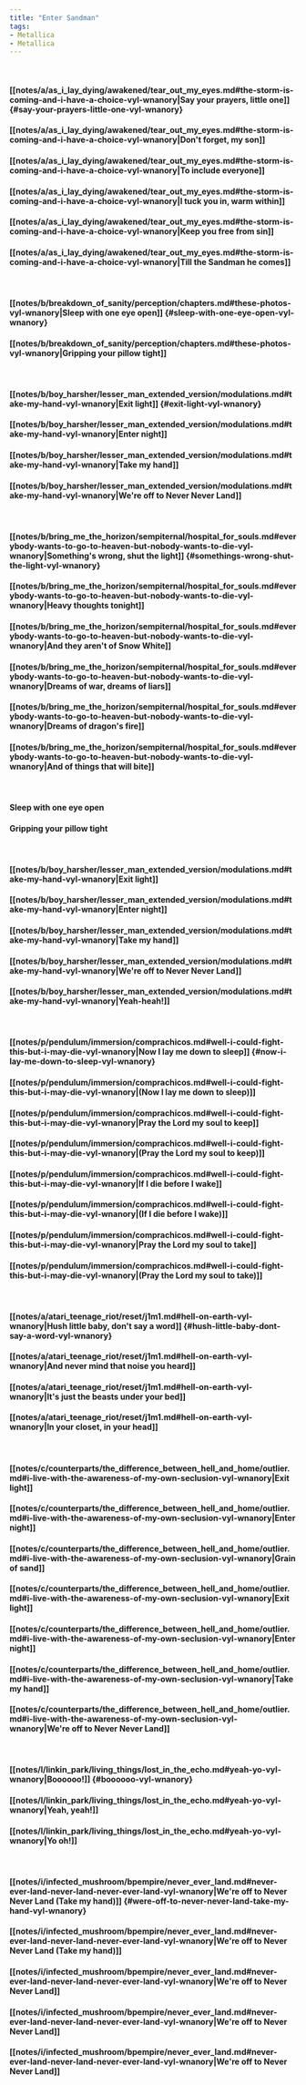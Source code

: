 ```yaml
---
title: "Enter Sandman"
tags:
- Metallica
- Metallica
---
```

&nbsp;
#### [[notes/a/as_i_lay_dying/awakened/tear_out_my_eyes.md#the-storm-is-coming-and-i-have-a-choice-vyl-wnanory|Say your prayers, little one]] {#say-your-prayers-little-one-vyl-wnanory}
#### [[notes/a/as_i_lay_dying/awakened/tear_out_my_eyes.md#the-storm-is-coming-and-i-have-a-choice-vyl-wnanory|Don't forget, my son]]
#### [[notes/a/as_i_lay_dying/awakened/tear_out_my_eyes.md#the-storm-is-coming-and-i-have-a-choice-vyl-wnanory|To include everyone]]
#### [[notes/a/as_i_lay_dying/awakened/tear_out_my_eyes.md#the-storm-is-coming-and-i-have-a-choice-vyl-wnanory|I tuck you in, warm within]]
#### [[notes/a/as_i_lay_dying/awakened/tear_out_my_eyes.md#the-storm-is-coming-and-i-have-a-choice-vyl-wnanory|Keep you free from sin]]
#### [[notes/a/as_i_lay_dying/awakened/tear_out_my_eyes.md#the-storm-is-coming-and-i-have-a-choice-vyl-wnanory|Till the Sandman he comes]]
&nbsp;
#### [[notes/b/breakdown_of_sanity/perception/chapters.md#these-photos-vyl-wnanory|Sleep with one eye open]] {#sleep-with-one-eye-open-vyl-wnanory}
#### [[notes/b/breakdown_of_sanity/perception/chapters.md#these-photos-vyl-wnanory|Gripping your pillow tight]]
&nbsp;
#### [[notes/b/boy_harsher/lesser_man_extended_version/modulations.md#take-my-hand-vyl-wnanory|Exit light]] {#exit-light-vyl-wnanory}
#### [[notes/b/boy_harsher/lesser_man_extended_version/modulations.md#take-my-hand-vyl-wnanory|Enter night]]
#### [[notes/b/boy_harsher/lesser_man_extended_version/modulations.md#take-my-hand-vyl-wnanory|Take my hand]]
#### [[notes/b/boy_harsher/lesser_man_extended_version/modulations.md#take-my-hand-vyl-wnanory|We're off to Never Never Land]]
&nbsp;
#### [[notes/b/bring_me_the_horizon/sempiternal/hospital_for_souls.md#everybody-wants-to-go-to-heaven-but-nobody-wants-to-die-vyl-wnanory|Something's wrong, shut the light]] {#somethings-wrong-shut-the-light-vyl-wnanory}
#### [[notes/b/bring_me_the_horizon/sempiternal/hospital_for_souls.md#everybody-wants-to-go-to-heaven-but-nobody-wants-to-die-vyl-wnanory|Heavy thoughts tonight]]
#### [[notes/b/bring_me_the_horizon/sempiternal/hospital_for_souls.md#everybody-wants-to-go-to-heaven-but-nobody-wants-to-die-vyl-wnanory|And they aren't of Snow White]]
#### [[notes/b/bring_me_the_horizon/sempiternal/hospital_for_souls.md#everybody-wants-to-go-to-heaven-but-nobody-wants-to-die-vyl-wnanory|Dreams of war, dreams of liars]]
#### [[notes/b/bring_me_the_horizon/sempiternal/hospital_for_souls.md#everybody-wants-to-go-to-heaven-but-nobody-wants-to-die-vyl-wnanory|Dreams of dragon's fire]]
#### [[notes/b/bring_me_the_horizon/sempiternal/hospital_for_souls.md#everybody-wants-to-go-to-heaven-but-nobody-wants-to-die-vyl-wnanory|And of things that will bite]]
&nbsp;
#### Sleep with one eye open
#### Gripping your pillow tight
&nbsp;
#### [[notes/b/boy_harsher/lesser_man_extended_version/modulations.md#take-my-hand-vyl-wnanory|Exit light]]
#### [[notes/b/boy_harsher/lesser_man_extended_version/modulations.md#take-my-hand-vyl-wnanory|Enter night]]
#### [[notes/b/boy_harsher/lesser_man_extended_version/modulations.md#take-my-hand-vyl-wnanory|Take my hand]]
#### [[notes/b/boy_harsher/lesser_man_extended_version/modulations.md#take-my-hand-vyl-wnanory|We're off to Never Never Land]]
#### [[notes/b/boy_harsher/lesser_man_extended_version/modulations.md#take-my-hand-vyl-wnanory|Yeah-heah!]]
&nbsp;
#### [[notes/p/pendulum/immersion/comprachicos.md#well-i-could-fight-this-but-i-may-die-vyl-wnanory|Now I lay me down to sleep]] {#now-i-lay-me-down-to-sleep-vyl-wnanory}
#### [[notes/p/pendulum/immersion/comprachicos.md#well-i-could-fight-this-but-i-may-die-vyl-wnanory|(Now I lay me down to sleep)]]
#### [[notes/p/pendulum/immersion/comprachicos.md#well-i-could-fight-this-but-i-may-die-vyl-wnanory|Pray the Lord my soul to keep]]
#### [[notes/p/pendulum/immersion/comprachicos.md#well-i-could-fight-this-but-i-may-die-vyl-wnanory|(Pray the Lord my soul to keep)]]
#### [[notes/p/pendulum/immersion/comprachicos.md#well-i-could-fight-this-but-i-may-die-vyl-wnanory|If I die before I wake]]
#### [[notes/p/pendulum/immersion/comprachicos.md#well-i-could-fight-this-but-i-may-die-vyl-wnanory|(If I die before I wake)]]
#### [[notes/p/pendulum/immersion/comprachicos.md#well-i-could-fight-this-but-i-may-die-vyl-wnanory|Pray the Lord my soul to take]]
#### [[notes/p/pendulum/immersion/comprachicos.md#well-i-could-fight-this-but-i-may-die-vyl-wnanory|(Pray the Lord my soul to take)]]
&nbsp;
#### [[notes/a/atari_teenage_riot/reset/j1m1.md#hell-on-earth-vyl-wnanory|Hush little baby, don't say a word]] {#hush-little-baby-dont-say-a-word-vyl-wnanory}
#### [[notes/a/atari_teenage_riot/reset/j1m1.md#hell-on-earth-vyl-wnanory|And never mind that noise you heard]]
#### [[notes/a/atari_teenage_riot/reset/j1m1.md#hell-on-earth-vyl-wnanory|It's just the beasts under your bed]]
#### [[notes/a/atari_teenage_riot/reset/j1m1.md#hell-on-earth-vyl-wnanory|In your closet, in your head]]
&nbsp;
#### [[notes/c/counterparts/the_difference_between_hell_and_home/outlier.md#i-live-with-the-awareness-of-my-own-seclusion-vyl-wnanory|Exit light]]
#### [[notes/c/counterparts/the_difference_between_hell_and_home/outlier.md#i-live-with-the-awareness-of-my-own-seclusion-vyl-wnanory|Enter night]]
#### [[notes/c/counterparts/the_difference_between_hell_and_home/outlier.md#i-live-with-the-awareness-of-my-own-seclusion-vyl-wnanory|Grain of sand]]
#### [[notes/c/counterparts/the_difference_between_hell_and_home/outlier.md#i-live-with-the-awareness-of-my-own-seclusion-vyl-wnanory|Exit light]]
#### [[notes/c/counterparts/the_difference_between_hell_and_home/outlier.md#i-live-with-the-awareness-of-my-own-seclusion-vyl-wnanory|Enter night]]
#### [[notes/c/counterparts/the_difference_between_hell_and_home/outlier.md#i-live-with-the-awareness-of-my-own-seclusion-vyl-wnanory|Take my hand]]
#### [[notes/c/counterparts/the_difference_between_hell_and_home/outlier.md#i-live-with-the-awareness-of-my-own-seclusion-vyl-wnanory|We're off to Never Never Land]]
&nbsp;
#### [[notes/l/linkin_park/living_things/lost_in_the_echo.md#yeah-yo-vyl-wnanory|Boooooo!]] {#boooooo-vyl-wnanory}
#### [[notes/l/linkin_park/living_things/lost_in_the_echo.md#yeah-yo-vyl-wnanory|Yeah, yeah!]]
#### [[notes/l/linkin_park/living_things/lost_in_the_echo.md#yeah-yo-vyl-wnanory|Yo oh!]]
&nbsp;
#### [[notes/i/infected_mushroom/bpempire/never_ever_land.md#never-ever-land-never-land-never-ever-land-vyl-wnanory|We're off to Never Never Land (Take my hand)]] {#were-off-to-never-never-land-take-my-hand-vyl-wnanory}
#### [[notes/i/infected_mushroom/bpempire/never_ever_land.md#never-ever-land-never-land-never-ever-land-vyl-wnanory|We're off to Never Never Land (Take my hand)]]
#### [[notes/i/infected_mushroom/bpempire/never_ever_land.md#never-ever-land-never-land-never-ever-land-vyl-wnanory|We're off to Never Never Land]]
#### [[notes/i/infected_mushroom/bpempire/never_ever_land.md#never-ever-land-never-land-never-ever-land-vyl-wnanory|We're off to Never Never Land]]
#### [[notes/i/infected_mushroom/bpempire/never_ever_land.md#never-ever-land-never-land-never-ever-land-vyl-wnanory|We're off to Never Never Land]]
